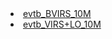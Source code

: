 <li class="masthead__menu-item">
    <a href="rivet-plots-temp/">evtb_BVIRS_10M</a>
</li>

<li class="masthead__menu-item">
    <a href="evtb_VIRS_IRsafe/">evtb_VIRS+LO_10M</a>
</li>
